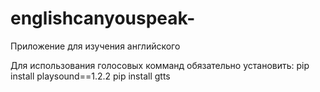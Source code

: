 # englishcanyouspeak-
Приложение для изучения английского

Для использования голосовых комманд обязательно установить:
pip install playsound==1.2.2
pip install gtts

